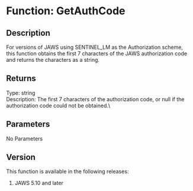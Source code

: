 # Function: GetAuthCode

## Description

For versions of JAWS using SENTINEL_LM as the Authorization scheme, this
function obtains the first 7 characters of the JAWS authorization code
and returns the characters as a string.

## Returns

Type: string\
Description: The first 7 characters of the authorization code, or null
if the authorization code could not be obtained.\

## Parameters

No Parameters

## Version

This function is available in the following releases:

1.  JAWS 5.10 and later
